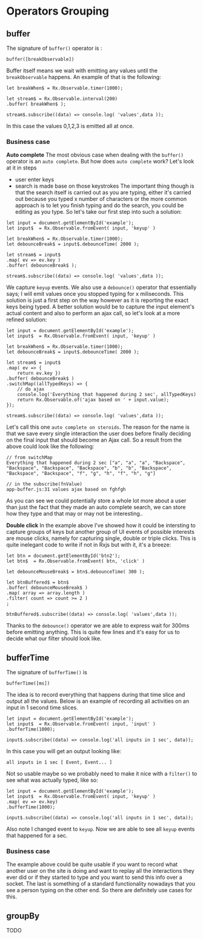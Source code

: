 # Operators Grouping

## buffer
The signature of `buffer()` operator is :
```
buffer([breakObservable])
```

Buffer itself means we wait with emitting any values until the `breakObservable` happens. An example of that is the following:

```
let breakWhen$ = Rx.Observable.timer(1000);

let stream$ = Rx.Observable.interval(200)
.buffer( breakWhen$ );

stream$.subscribe((data) => console.log( 'values',data ));
```
In this case the values 0,1,2,3 is emitted all at once.

### Business case
**Auto complete**
The most obvious case when dealing with the `buffer()` operator is an `auto complete`. But how does `auto complete` work? Let's look at it in steps
- user enter keys
- search is made base on those keystrokes
The important thing though is that the search itself is carried out as you are typing, either it's carried out because you typed x number of characters or the more common approach is to let you finish typing and do the search, you could be editing as you type. So let's take our first step into such a solution:

```
let input = document.getElementById('example');
let input$  = Rx.Observable.fromEvent( input, 'keyup' )

let breakWhen$ = Rx.Observable.timer(1000);
let debounceBreak$ = input$.debounceTime( 2000 );

let stream$ = input$
.map( ev => ev.key )
.buffer( debounceBreak$ );

stream$.subscribe((data) => console.log( 'values',data ));
```

We capture `keyup` events. We also use a `debounce()` operator that essentially says; I will emit values once you stopped typing for x miliseconds. This solution is just a first step on the way however as it is reporting the exact keys being typed. A better solution would be to capture the input element's actual content and also to perform an ajax call, so let's look at a more refined solution:

```
let input = document.getElementById('example');
let input$  = Rx.Observable.fromEvent( input, 'keyup' )

let breakWhen$ = Rx.Observable.timer(1000);
let debounceBreak$ = input$.debounceTime( 2000 );

let stream$ = input$
.map( ev => { 
    return ev.key })
.buffer( debounceBreak$ )
.switchMap((allTypedKeys) => {
    // do ajax
    console.log('Everything that happened during 2 sec', allTypedKeys)
    return Rx.Observable.of('ajax based on ' + input.value);
});

stream$.subscribe((data) => console.log( 'values',data ));
```
Let's call this one `auto complete on steroids`. The reason for the name is that we save every single interaction the user does before finally deciding on the final input that should become an Ajax call. So a result from the above could look like the following:

```
// from switchMap
Everything that happened during 2 sec ["a", "a", "a", "Backspace", "Backspace", "Backspace", "Backspace", "b", "b", "Backspace", "Backspace", "Backspace", "f", "g", "h", "f", "h", "g"]

// in the subscribe(fnValue)
app-buffer.js:31 values ajax based on fghfgh
```
As you can see we could potentially store a whole lot more about a user than just the fact that they made an auto complete search, we can store how they type and that may or may not be interesting..

**Double click**
In the example above I've showed how it could be intersting to capture groups of keys but another group of UI events of possible interests are mouse clicks, namely for capturing single, double or triple clicks. This is quite inelegant code to write if not in Rxjs but with it, it's a breeze:

```
let btn = document.getElementById('btn2');
let btn$  = Rx.Observable.fromEvent( btn, 'click' )

let debounceMouseBreak$ = btn$.debounceTime( 300 );

let btnBuffered$ = btn$
.buffer( debounceMouseBreak$ )
.map( array => array.length )
.filter( count => count >= 2 )
;

btnBuffered$.subscribe((data) => console.log( 'values',data ));
```
Thanks to the `debounce()` operator we are able to express wait for 300ms before emitting anything. This is quite few lines and it's easy for us to decide what our filter should look like.

## bufferTime
The signature of `bufferTime()` is 
```
bufferTime([ms])
``` 
The idea is to record everything that happens during that time slice and output all the values. Below is an example of recording all activities on an input in 1 second time slices. 

```
let input = document.getElementById('example');
let input$  = Rx.Observable.fromEvent( input, 'input' )
.bufferTime(1000);

input$.subscribe((data) => console.log('all inputs in 1 sec', data));
```

In this case you will get an output looking like:
```
all inputs in 1 sec [ Event, Event... ]
```
Not so usable maybe so we probably need to make it nice with a `filter()` to see what was actually typed, like so:

```
let input = document.getElementById('example');
let input$  = Rx.Observable.fromEvent( input, 'keyup' )
.map( ev => ev.key)
.bufferTime(1000);

input$.subscribe((data) => console.log('all inputs in 1 sec', data));
```

Also note I changed event to `keyup`. Now we are able to see all `keyup` events that happened for a sec.

### Business case
The example above could be quite usable if you want to record what another user on the site is doing and want to replay all the interactions they ever did or if they started to type and you want to send this info over a socket. The last is something of a standard functionality nowadays that you see a person typing on the other end. So there are definitely use cases for this.

## groupBy
TODO